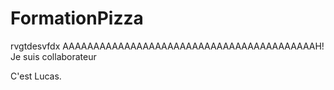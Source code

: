# FormationPizza
rvgtdesvfdx
AAAAAAAAAAAAAAAAAAAAAAAAAAAAAAAAAAAAAAAAAH!
Je suis collaborateur

C'est Lucas.
